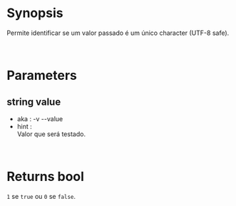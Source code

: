 # Synopsis

Permite identificar se um valor passado é um único character (UTF-8 safe).



&nbsp;

# Parameters

## string value

- aka       : -v --value
- hint      :  
  Valor que será testado.


&nbsp;

# Returns bool

`1` se `true` ou `0` se `false`.
